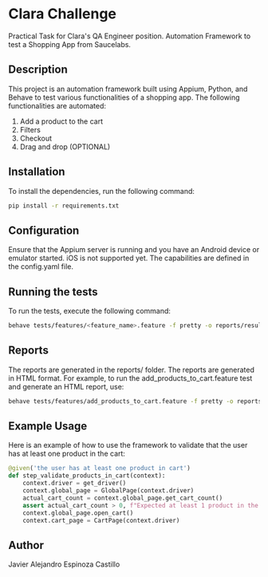 # Clara Challenge

Practical Task for Clara's QA Engineer position. Automation Framework to test a Shopping App from Saucelabs.

## Description

This project is an automation framework built using Appium, Python, and Behave to test various functionalities of a shopping app. The following functionalities are automated:
1. Add a product to the cart
2. Filters
3. Checkout
4. Drag and drop (OPTIONAL)

## Installation

To install the dependencies, run the following command:

```bash
pip install -r requirements.txt
```

## Configuration

Ensure that the Appium server is running and you have an Android device or emulator started. iOS is not supported yet. The capabilities are defined in the config.yaml file.

## Running the tests

To run the tests, execute the following command:

```bash
behave tests/features/<feature_name>.feature -f pretty -o reports/resultado.html
```

## Reports

The reports are generated in the reports/ folder. The reports are generated in HTML format. For example, to run the add_products_to_cart.feature test and generate an HTML report, use:

```bash
behave tests/features/add_products_to_cart.feature -f pretty -o reports/resultado.html
```

## Example Usage

Here is an example of how to use the framework to validate that the user has at least one product in the cart:

```python
@given('the user has at least one product in cart')
def step_validate_products_in_cart(context):
    context.driver = get_driver()
    context.global_page = GlobalPage(context.driver)
    actual_cart_count = context.global_page.get_cart_count()
    assert actual_cart_count > 0, f"Expected at least 1 product in the cart, but found {actual_cart_count}"
    context.global_page.open_cart()
    context.cart_page = CartPage(context.driver)
```

## Author

Javier Alejandro Espinoza Castillo